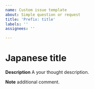 ```yaml
---
name: Custom issue template
about: Simple question or request
title: 'Prefix: title'
labels: ''
assignees: ''

---
```


Japanese title
===

**Description**
A your thought description.

**Note**
additional comment.
